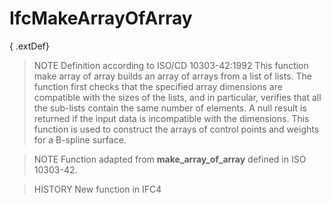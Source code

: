 # IfcMakeArrayOfArray

{ .extDef}
<!-- end of short definition -->

> NOTE Definition according to ISO/CD 10303-42:1992
> This function make array of array builds an array of arrays from a list of lists. The function first checks that the specified array dimensions are compatible with the sizes of the lists, and in particular, verifies that all the sub-lists contain the same number of elements. A null result is returned if the input data is incompatible with the dimensions. This function is used to construct the arrays of control points and weights for a B-spline surface.

> NOTE Function adapted from **make_array_of_array** defined in ISO 10303-42.

> HISTORY New function in IFC4
